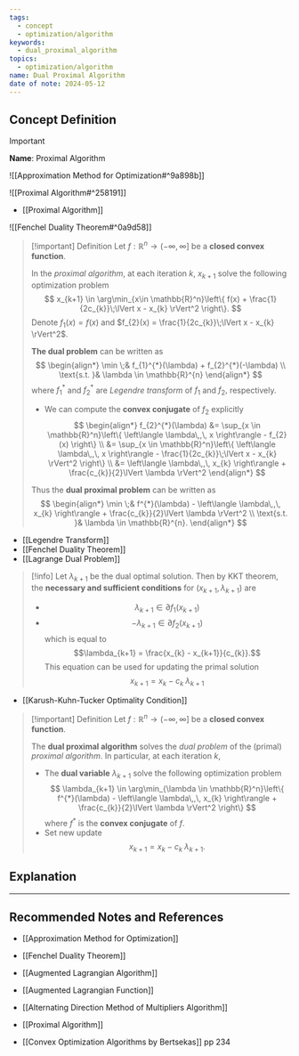 ```yaml
---
tags:
  - concept
  - optimization/algorithm
keywords:
  - dual_proximal_algorithm
topics:
  - optimization/algorithm
name: Dual Proximal Algorithm
date of note: 2024-05-12
---
```


## Concept Definition

>[!important]
>**Name**: Proximal Algorithm

![[Approximation Method for Optimization#^9a898b]]

![[Proximal Algorithm#^258191]]

- [[Proximal Algorithm]]

![[Fenchel Duality Theorem#^0a9d58]]


>[!important] Definition
>Let $f: \mathbb{R}^{n} \to (-\infty, \infty]$ be a **closed convex function**.
>
>In the *proximal algorithm*, at each iteration $k$, $x_{k+1}$ solve the following optimization problem
>$$
>x_{k+1} \in \arg\min_{x\in \mathbb{R}^n}\left\{ f(x) + \frac{1}{2c_{k}}\;\lVert x - x_{k} \rVert^2 \right\}. 
>$$
>Denote $f_{1}(x) = f(x)$ and $f_{2}(x) = \frac{1}{2c_{k}}\;\lVert x - x_{k} \rVert^2$.
>
>**The dual problem** can be written as
>$$
>\begin{align*}
>  \min \;& f_{1}^{*}(\lambda) + f_{2}^{*}(-\lambda) \\
>  \text{s.t. }& \lambda \in \mathbb{R}^{n}
>\end{align*}
>$$
>where $f_{1}^{*}$ and $f_{2}^{*}$ are *Legendre transform* of $f_{1}$ and $f_{2},$ respectively. 
>- We can compute the **convex conjugate** of $f_{2}$ explicitly
>   $$
>  \begin{align*} f_{2}^{*}(\lambda) &= \sup_{x \in \mathbb{R}^n}\left\{ \left\langle  \lambda\,,\, x \right\rangle - f_{2}(x) \right\} \\
>  &=  \sup_{x \in \mathbb{R}^n}\left\{ \left\langle  \lambda\,,\, x \right\rangle - \frac{1}{2c_{k}}\;\lVert x - x_{k} \rVert^2 \right\} \\
>  &= \left\langle  \lambda\,,\, x_{k} \right\rangle + \frac{c_{k}}{2}\lVert \lambda \rVert^2 
>  \end{align*}
>$$
>
>Thus the **dual proximal problem** can be written as
>$$
>\begin{align*}
>  \min \;& f^{*}(\lambda) - \left\langle  \lambda\,,\, x_{k} \right\rangle + \frac{c_{k}}{2}\lVert \lambda \rVert^2 \\
>  \text{s.t. }& \lambda \in \mathbb{R}^{n}.
>\end{align*}
>$$

- [[Legendre Transform]]
- [[Fenchel Duality Theorem]]
- [[Lagrange Dual Problem]]

>[!info]
>Let $\lambda_{k+1}$ be the dual optimal solution. Then by KKT theorem, the **necessary and sufficient conditions** for $(x_{k+1}, \lambda_{k+1})$ are
>- $$\lambda_{k+1} \in \partial f_{1}(x_{k+1})$$
>- $$-\lambda_{k+1} \in \partial f_{2}(x_{k+1})$$ which is equal to $$\lambda_{k+1} = \frac{x_{k} - x_{k+1}}{c_{k}}.$$ This equation can be used for updating the primal solution $$x_{k+1} = x_{k} - c_{k}\;\lambda_{k+1}$$

- [[Karush-Kuhn-Tucker Optimality Condition]]


>[!important] Definition
>Let $f: \mathbb{R}^{n} \to (-\infty, \infty]$ be a **closed convex function**.
>
>The **dual proximal algorithm** solves the *dual problem* of the (primal) *proximal algorithm*. In particular, at each iteration $k$, 
>
>- The **dual variable** $\lambda_{k+1}$ solve the following optimization problem
>$$
>\lambda_{k+1} \in \arg\min_{\lambda \in \mathbb{R}^n}\left\{ f^{*}(\lambda) - \left\langle  \lambda\,,\, x_{k} \right\rangle + \frac{c_{k}}{2}\lVert \lambda \rVert^2 \right\} 
>$$
>where $f^{*}$ is the **convex conjugate** of $f$.
>- Set new update $$x_{k+1} = x_{k} - c_{k}\;\lambda_{k+1}.$$

## Explanation






-----------
##  Recommended Notes and References


- [[Approximation Method for Optimization]]
- [[Fenchel Duality Theorem]]

- [[Augmented Lagrangian Algorithm]]
- [[Augmented Lagrangian Function]]
- [[Alternating Direction Method of Multipliers Algorithm]]

- [[Proximal Algorithm]]

- [[Convex Optimization Algorithms by Bertsekas]] pp 234